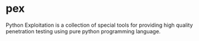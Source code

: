 # pex
Python Exploitation is a collection of special tools for providing high quality penetration testing using pure python programming language.
